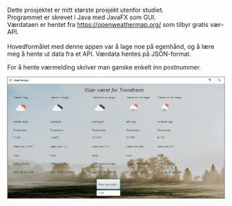 Dette prosjektet er mitt største prosjekt utenfor studiet.<br>
Programmet er skrevet i Java med JavaFX som GUI.<br>
Værdataen er hentet fra https://openweathermap.org/ som tilbyr gratis vær-API.<br>
<br>Hovedformålet med denne appen var å lage noe på egenhånd, og å lære meg å hente ut data fra et API.
Værdata hentes på JSON-format. 

For å hente værmelding skriver man ganske enkelt inn postnummer.

![PostkodeAppen](src/main/resources/images/Skjermbilde.PNG)